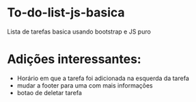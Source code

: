 # To-do-list-js-basica
Lista de tarefas basica usando bootstrap e JS puro


# Adições interessantes: 
- Horário em que a tarefa foi adicionada na esquerda da tarefa
- mudar a footer para uma com mais informações
- botao de deletar tarefa
